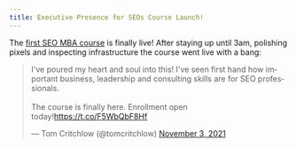 ```yaml
---
title: Executive Presence for SEOs Course Launch!
---
```


The [first SEO MBA course](https://seomba.com/executive-presence/) is finally live! After staying up until 3am, polishing pixels and inspecting infrastructure the course went live with a bang:

<blockquote class="twitter-tweet"><p lang="en" dir="ltr">I&#39;ve poured my heart and soul into this! I&#39;ve seen first hand how important business, leadership and consulting skills are for SEO professionals.<br><br>The course is finally here. Enrollment open today!<a href="https://t.co/F5WbQbF8Hf">https://t.co/F5WbQbF8Hf</a></p>&mdash; Tom Critchlow (@tomcritchlow) <a href="https://twitter.com/tomcritchlow/status/1455888331867410435?ref_src=twsrc%5Etfw">November 3, 2021</a></blockquote> <script async src="https://platform.twitter.com/widgets.js" charset="utf-8"></script>